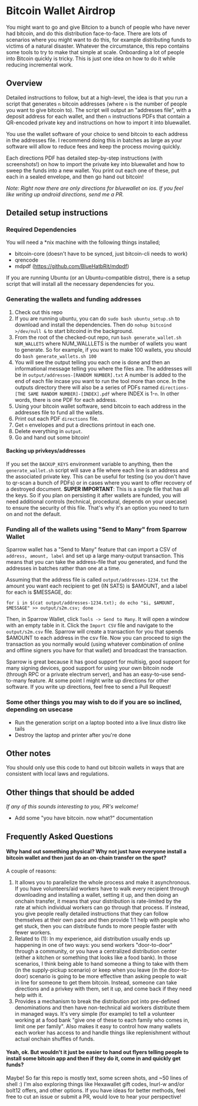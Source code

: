 # Bitcoin Wallet Airdrop

You might want to go and give Bitcion to a bunch of people who have never had bitcoin, and do this distribution face-to-face. There are lots of scenarios where you might want to do this, for example distributing funds to victims of a natural disaster. Whatever the circumstance, this repo contains some tools to try to make that simple at scale. Onboarding a lot of people into Bitcoin quickly is tricky. This is just one idea on how to do it while reducing incremental work.

## Overview

Detailed instructions to follow, but at a high-level, the idea is that you run a script that generates `n` bitcoin addresses (where `n` is the number of people you want to give bitcoin to). The script will output an "addresses file", with a deposit address for each wallet, and then `n` instructions PDFs that contain a QR-encoded private key and instructions on how to import it into bluewallet.

You use the wallet software of your choice to send bitcoin to each address in the addresses file. I recommend doing this in batches as large as your software will allow to reduce fees and keep the process moving quickly.

Each directions PDF has detailed step-by-step instructions (with screenshots!) on how to import the private key into bluewallet and how to sweep the funds into a new wallet. You print out each one of these, put each in a sealed envelope, and then go hand out bitcoin!

*Note: Right now there are only directions for bluewallet on ios. If you feel like writing up android directions, send me a PR.*

## Detailed setup instructions

### Required Dependencies
You will need a *nix machine with the following things installed;

- bitcoin-core (doesn't have to be synced, just bitcoin-cli needs to work)
- qrencode
- mdpdf (https://github.com/BlueHatbRit/mdpdf)

If you are running Ubuntu (or an Ubuntu-compatible distro), there is a setup script that will install all the necessary dependencies for you.

### Generating the wallets and funding addresses

1. Check out this repo
2. If you are running ubuntu, you can do `sudo bash ubuntu_setup.sh` to download and install the dependencies. Then do `nohup bitcoind >/dev/null &` to start bitcoind in the background.
3. From the root of the checked-out repo, run `bash generate_wallet.sh NUM_WALLETS` where NUM_WALLLETS is the number of wallets you want to generate. So for example, if you want to make 100 wallets, you should do `bash generate_wallets.sh 100`
4. You will see the output telling you each one is done and then an informational message telling you where the files are. The addresses will be in `output/addresses-[RANDOM NUMBER].txt` A number is added to the end of each file incase you want to run the tool more than once. In the outputs directory there will also be a series of PDFs named `directions-[THE SAME RANDOM NUMBER]-[INDEX].pdf` where INDEX is 1-`n`. In other words, there is one PDF for each address.
5. Using your bitcoin wallet software, send bitcoin to each address in the addresses file to fund all the wallets.
6. Print out each PDF `directions` file.
7. Get `n` envelopes and put a directions printout in each one.
8. Delete everything in `output`.
9. Go and hand out some bitcoin!

#### Backing up privkeys/addresses

If you set the `BACKUP_KEYS` environment variable to anything, then the `generate_wallet.sh` script will save a file where each line is an address and the associated private key.
This can be useful for testing (so you don't have to qr-scan a bunch of PDFs) or in cases where you want to offer recovery of a destroyed document.
**SUPER IMPORTANT**: This is a single file that has all the keys. So if you plan on persisting it after wallets are funded, you will need additional controls (technical, procedural, depends on your usecase) to ensure the security of this file. That's why it's an option you need to turn on and not the default.

### Funding all of the wallets using "Send to Many" from Sparrow Wallet

Sparrow wallet has a "Send to Many" feature that can import a CSV of `address, amount, label` and set up a large many-output transaction. This means that you can take the address-file that you generated, and fund the addresses in batches rather than one at a time.

Assuming that the address file is called `output/addresses-1234.txt` the amount you want each recipient to get (IN SATS) is $AMOUNT, and a label for each is $MESSAGE, do:

``` shell
for i in $(cat output/addresses-1234.txt); do echo "$i, $AMOUNT, $MESSAGE" >> output/s2m.csv; done
```

Then, in Sparrow Wallet, click `Tools -> Send to Many`. It will open a window with an empty table in it. Click the `Import CSV` file and navigate to the `output/s2m.csv` file. Sparrow will create a transaction for you that spends $AMOUNT to each address in the csv file. Now you can proceed to sign the transaction as you normally would (using whatever combination of online and offline signers you have for that wallet) and broadcast the transaction.

Sparrow is great because it has good support for multisig, good support for many signing devices, good support for using your own bitcoin node (through RPC or a private electrum server), and has an easy-to-use send-to-many feature. At some point I might write up directions for other software. If you write up directions, feel free to send a Pull Request!

### Some other things you may wish to do if you are so inclined, depending on usecase

- Run the generation script on a laptop booted into a live linux distro like tails
- Destroy the laptop and printer after you're done


## Other notes

You should only use this code to hand out bitcoin wallets in ways that are consistent with local laws and regulations.

## Other things that should be added

*If any of this sounds interesting to you, PR's welcome!*

- Add some "you have bitcoin. now what?" documentation

## Frequently Asked Questions

#### Why hand out something physical? Why not just have everyone install a bitcoin wallet and then just do an on-chain transfer on the spot?
A couple of reasons: 
1. It allows you to parallelize the whole process and make it asynchronous. If you have volunteers/aid workers have to 
walk every recipient through downloading and installing a wallet, setting it up, and then doing an onchain transfer, it means
that your distribution is rate-limited by the rate at which individual workers can go through that process. If instead, you
give people really detailed instructions that they can follow themselves at their own pace and then provide 1:1 help with people
who get stuck, then you can distribute funds to more people faster with fewer workers. 
2. Related to (1): In my experience, aid distribution usually ends up happening in one of two ways: you send workers "door-to-door" through a community,
or you have a centralized distribution center (either a kitchen or something that looks like a food bank). In those scenarios, I think being able to hand someone
a thing to take with them (in the supply-pickup scenario) or keep when you leave (in the door-to-door) scenario is going to be more effective than asking people
to wait in line for someone to get them bitcoin. Instead, someone can take directions and a privkey with them, set it up, and come back if they need help with it.
3. Provides a mechanism to break the distribution pot into pre-defined denominations and then have non-technical aid workers distribute them in managed ways. 
It's very simple (for example) to tell a volunteer working at a food bank "give one of these to each family who comes in, limit one per family". Also makes it easy to 
control how many wallets each worker has access to and handle things like replenishment without actual onchain shuffles of funds. 

#### Yeah, ok. But wouldn't it just be easier to hand out flyers telling people to install some bitcoin app and then if they do it, come in and quickly get funds?
Maybe! So far this repo is mostly text, some screen shots, and ~50 lines of shell :)
I'm also exploring things like Hexawallet gift codes, lnurl-w and/or bolt12 offers, and other options. 
If you have ideas for better methods, feel free to cut an issue or submit a PR, would love to hear your perspective! 
